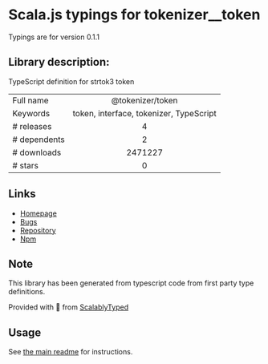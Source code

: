 
# Scala.js typings for tokenizer__token

Typings are for version 0.1.1

## Library description:
TypeScript definition for strtok3 token

|                    |                 |
| ------------------ | :-------------: |
| Full name          | @tokenizer/token |
| Keywords           | token, interface, tokenizer, TypeScript |
| # releases         | 4 |
| # dependents       | 2 |
| # downloads        | 2471227 |
| # stars            | 0 |

## Links
- [Homepage](https://github.com/Borewit/tokenizer-token#readme)
- [Bugs](https://github.com/Borewit/tokenizer-token/issues)
- [Repository](https://github.com/Borewit/tokenizer-token)
- [Npm](https://www.npmjs.com/package/%40tokenizer%2Ftoken)
    


## Note
This library has been generated from typescript code from first party type definitions.

Provided with :purple_heart: from [ScalablyTyped](https://github.com/oyvindberg/ScalablyTyped)

## Usage
See [the main readme](../../readme.md) for instructions.


